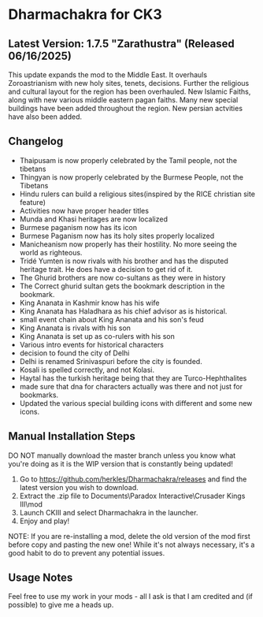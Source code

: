 # Dharmachakra for CK3

## Latest Version: 1.7.5 "Zarathustra" (Released 06/16/2025)

This update expands the mod to the Middle East. It overhauls Zoroastrianism with new holy sites, tenets, decisions. Further the religious and cultural layout for the region has been overhauled. New Islamic Faiths, along with new various middle eastern pagan faiths. Many new special buildings have been added throughout the region. New persian actvities have also been added. 

## Changelog

- Thaipusam is now properly celebrated by the Tamil people, not the tibetans
- Thingyan is now properly celebrated by the Burmese People, not the Tibetans
- Hindu rulers can build a religious sites(inspired by the RICE christian site feature)
- Activities now have proper header titles
- Munda and Khasi heritages are now localized
- Burmese paganism now has its icon
- Burmese Paganism now has its holy sites properly localized
- Manicheanism now properly has their hostility. No more seeing the world as righteous.
- Tridé Yumten is now rivals with his brother and has the disputed heritage trait. He does have a decision to get rid of it. 
- The Ghurid brothers are now co-sultans as they were in history
- The Correct ghurid sultan gets the bookmark description in the bookmark.
- King Ananata in Kashmir know has his wife
- King Ananata has Haladhara as his chief advisor as is historical.
- small event chain about King Ananata and his son's feud
- King Ananata is rivals with his son
- King Ananata is set up as co-rulers with his son
- Various intro events for historical characters
- decision to found the city of Delhi
- Delhi is renamed Srinivaspuri before the city is founded.
- Kosali is spelled correctly, and not Kolasi.
- Haytal has the turkish heritage being that they are Turco-Hephthalites
- made sure that dna for characters actually was there and not just for bookmarks.
- Updated the various special building icons with different and some new icons.

## Manual Installation Steps

DO NOT manually download the master branch unless you know what you're doing as it is the WIP version that is constantly being updated!

1. Go to <https://github.com/herkles/Dharmachakra/releases> and find the latest version you wish to download.
2. Extract the .zip file to Documents\Paradox Interactive\Crusader Kings III\mod
3. Launch CKIII and select Dharmachakra in the launcher.
4. Enjoy and play!

NOTE: If you are re-installing a mod, delete the old version of the mod first before copy and pasting the new one! While it's not always necessary, it's a good habit to do to prevent any potential issues.

## Usage Notes
Feel free to use my work in your mods - all I ask is that I am credited and (if possible) to give me a heads up.